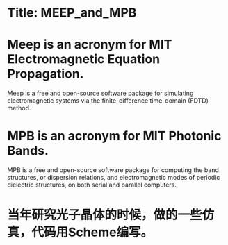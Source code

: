 # Title: MEEP_and_MPB

# Meep is an acronym for MIT Electromagnetic Equation Propagation.

Meep is a free and open-source software package for simulating electromagnetic systems via the finite-difference time-domain (FDTD) method.

# MPB is an acronym for MIT Photonic Bands.

MPB is a free and open-source software package for computing the band structures, or dispersion relations, and electromagnetic modes of periodic dielectric structures, on both serial and parallel computers.

# 当年研究光子晶体的时候，做的一些仿真，代码用Scheme编写。
